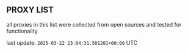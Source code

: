 ## PROXY LIST

all proxies in this list were collected from open sources and tested for functionality

last update: `2025-03-22 23:04:31.501201+00:00` UTC
